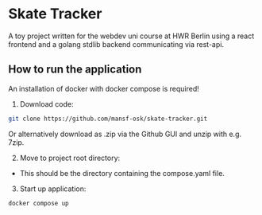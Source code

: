 # Skate Tracker

A toy project written for the webdev uni course at HWR Berlin using a react frontend and a golang stdlib backend communicating via rest-api.

## How to run the application

An installation of docker with docker compose is required!

1. Download code:
```bash
git clone https://github.com/mansf-osk/skate-tracker.git
```
Or alternatively download as .zip via the Github GUI and unzip with e.g. 7zip.

2. Move to project root directory:
- This should be the directory containing the compose.yaml file.

3. Start up application:
```bash
docker compose up
```
